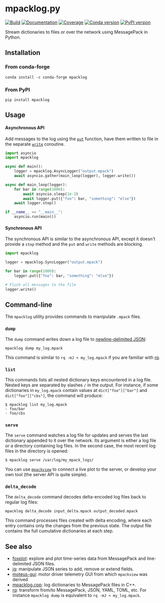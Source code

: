# mpacklog.py

[![Build](https://img.shields.io/github/actions/workflow/status/stephane-caron/mpacklog.py/ci.yml?branch=main)](https://github.com/stephane-caron/mpacklog.py/actions)
[![Documentation](https://img.shields.io/github/actions/workflow/status/stephane-caron/mpacklog.py/docs.yml?branch=main&label=docs)](https://stephane-caron.github.io/mpacklog.py/)
[![Coverage](https://coveralls.io/repos/github/stephane-caron/mpacklog.py/badge.svg?branch=main)](https://coveralls.io/github/stephane-caron/mpacklog.py?branch=main)
[![Conda version](https://img.shields.io/conda/vn/conda-forge/mpacklog.svg)](https://anaconda.org/conda-forge/mpacklog)
[![PyPI version](https://img.shields.io/pypi/v/mpacklog)](https://pypi.org/project/mpacklog/)

Stream dictionaries to files or over the network using MessagePack in Python.

## Installation

### From conda-forge

```console
conda install -c conda-forge mpacklog
```

### From PyPI

```console
pip install mpacklog
```

## Usage

#### Asynchronous API

Add messages to the log using the [`put`](https://stephane-caron.github.io/mpacklog.py/api.html#mpacklog.async_logger.AsyncLogger.put) function, have them written to file in the separate [`write`](https://stephane-caron.github.io/mpacklog.py/api.html#mpacklog.async_logger.AsyncLogger.write) coroutine.

```python
import asyncio
import mpacklog

async def main():
    logger = mpacklog.AsyncLogger("output.mpack")
    await asyncio.gather(main_loop(logger), logger.write())

async def main_loop(logger):
    for bar in range(1000):
        await asyncio.sleep(1e-3)
        await logger.put({"foo": bar, "something": "else"})
    await logger.stop()

if __name__ == "__main__":
    asyncio.run(main())
```

#### Synchronous API

The synchronous API is similar to the asynchronous API, except it doesn't provide a `stop` method and the `put` and `write` methods are blocking.

```python
import mpacklog

logger = mpacklog.SyncLogger("output.mpack")

for bar in range(1000):
    logger.put({"foo": bar, "something": "else"})

# Flush all messages to the file
logger.write()
```

## Command-line

The `mpacklog` utility provides commands to manipulate `.mpack` files.

### `dump`

The `dump` command writes down a log file to [newline-delimited JSON](https://jsonlines.org):

```console
mpacklog dump my_log.mpack
```

This command is similar to `rq -mJ < my_log.mpack` if you are familiar with [rq](https://github.com/dflemstr/rq).

### `list`

This commands lists all nested dictionary keys encountered in a log file. Nested keys are separated by slashes `/` in the output. For instance, if some dictionaries in `my_log.mpack` contain values at `dict["foo"]["bar"]` and `dict["foo"]["cbs"]`, the command will produce:

```
$ mpacklog list my_log.mpack
- foo/bar
- foo/cbs
```

### `serve`

The `serve` command watches a log file for updates and serves the last dictionary appended to it over the network. Its argument is either a log file or a directory containing log files. In the second case, the most recent log files in the directory is opened:

```
$ mpacklog serve /var/log/my_mpack_logs/
```

You can use [`mpackview`](https://pypi.org/project/mpackview) to connect a live plot to the server, or develop your own tool (the server API is quite simple).

### `delta_decode`

The `delta_decode` command decodes delta-encoded log files back to regular log files:

```console
mpacklog delta_decode input_delta.mpack output_decoded.mpack
```

This command processes files created with delta encoding, where each entry contains only the changes from the previous state. The output file contains the full cumulative dictionaries at each step.

## See also

* [foxplot](https://github.com/stephane-caron/foxplot): explore and plot time-series data from MessagePack and line-delimited JSON files.
* [jq](https://github.com/stedolan/jq): manipulate JSON series to add, remove or extend fields.
* [moteus-gui](https://pypi.org/project/moteus-gui/): motor driver telemetry GUI from which `mpackview` was derived
* [mpacklog.cpp](https://github.com/stephane-caron/mpacklog.cpp): log dictionaries to MessagePack files in C++.
* [rq](https://github.com/dflemstr/rq): transform from/to MessagePack, JSON, YAML, TOML, etc. For instance `mpacklog dump` is equivalent to `rq -mJ < my_log.mpack`.
